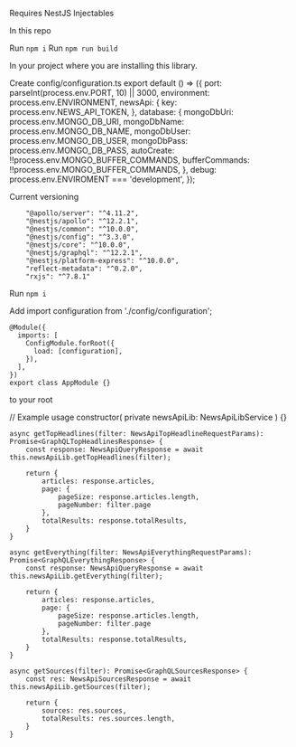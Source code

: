 Requires NestJS Injectables

In this repo

Run `npm i`
Run `npm run build`

In your project where you are installing this library.

Create
config/configuration.ts
export default () => ({
    port: parseInt(process.env.PORT, 10) || 3000,
    environment: process.env.ENVIRONMENT,
    newsApi: {
        key: process.env.NEWS_API_TOKEN,
    },
    database: {
        mongoDbUri: process.env.MONGO_DB_URI,
        mongoDbName: process.env.MONGO_DB_NAME,
        mongoDbUser: process.env.MONGO_DB_USER,
        mongoDbPass: process.env.MONGO_DB_PASS,
        autoCreate: !!process.env.MONGO_BUFFER_COMMANDS,
        bufferCommands: !!process.env.MONGO_BUFFER_COMMANDS,
    },
    debug: process.env.ENVIROMENT === 'development',
  });

Current versioning
``` 
    "@apollo/server": "^4.11.2",
    "@nestjs/apollo": "^12.2.1",
    "@nestjs/common": "^10.0.0",
    "@nestjs/config": "^3.3.0",
    "@nestjs/core": "^10.0.0",
    "@nestjs/graphql": "^12.2.1",
    "@nestjs/platform-express": "^10.0.0",
    "reflect-metadata": "^0.2.0",
    "rxjs": "^7.8.1"
```

Run `npm i`

Add
import configuration from './config/configuration';

```
@Module({
  imports: [
    ConfigModule.forRoot({
      load: [configuration],
    }),
  ],
})
export class AppModule {}
```
to your root


// Example usage
    constructor(
        private newsApiLib: NewsApiLibService
    ) {}

    async getTopHeadlines(filter: NewsApiTopHeadlineRequestParams): Promise<GraphQLTopHeadlinesResponse> {
        const response: NewsApiQueryResponse = await this.newsApiLib.getTopHeadlines(filter);

        return {
            articles: response.articles,
            page: {
                pageSize: response.articles.length,
                pageNumber: filter.page
            },
            totalResults: response.totalResults,
        }
    }

    async getEverything(filter: NewsApiEverythingRequestParams): Promise<GraphQLEverythingResponse> {
        const response: NewsApiQueryResponse = await this.newsApiLib.getEverything(filter);
        
        return {
            articles: response.articles,
            page: {
                pageSize: response.articles.length,
                pageNumber: filter.page
            },
            totalResults: response.totalResults,
        }
    }
    
    async getSources(filter): Promise<GraphQLSourcesResponse> {
        const res: NewsApiSourcesResponse = await this.newsApiLib.getSources(filter);
        
        return {
            sources: res.sources,
            totalResults: res.sources.length,
        }
    }